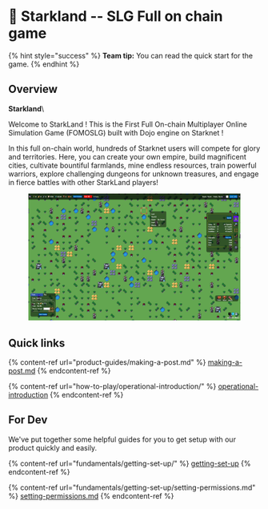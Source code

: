 # 👋 Starkland -- SLG Full on chain game

{% hint style="success" %}
**Team tip:** You can read the quick start for the game.
{% endhint %}

## Overview

**Starkland**\


Welcome to StarkLand ! This is the First Full On-chain Multiplayer Online Simulation Game (FOMOSLG) built with Dojo engine on Starknet !

In this full on-chain world, hundreds of Starknet users will compete for glory and territories. Here, you can create your own empire, build magnificent cities, cultivate bountiful farmlands, mine endless resources, train powerful warriors, explore challenging dungeons for unknown treasures, and engage in fierce battles with other StarkLand players!

<figure><img src=".gitbook/assets/image (2) (1).png" alt=""><figcaption></figcaption></figure>



## Quick links



{% content-ref url="product-guides/making-a-post.md" %}
[making-a-post.md](product-guides/making-a-post.md)
{% endcontent-ref %}

{% content-ref url="how-to-play/operational-introduction/" %}
[operational-introduction](how-to-play/operational-introduction/)
{% endcontent-ref %}

## For Dev

We've put together some helpful guides for you to get setup with our product quickly and easily.

{% content-ref url="fundamentals/getting-set-up/" %}
[getting-set-up](fundamentals/getting-set-up/)
{% endcontent-ref %}

{% content-ref url="fundamentals/getting-set-up/setting-permissions.md" %}
[setting-permissions.md](fundamentals/getting-set-up/setting-permissions.md)
{% endcontent-ref %}
